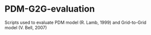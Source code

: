 # PDM-G2G-evaluation
Scripts used to evaluate PDM model (R. Lamb, 1999) and Grid-to-Grid model (V. Bell, 2007)
